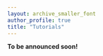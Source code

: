 ```yaml
---
layout: archive_smaller_font
author_profile: true
title: "Tutorials"
---
```


<b>To be announced soon!</b> 
